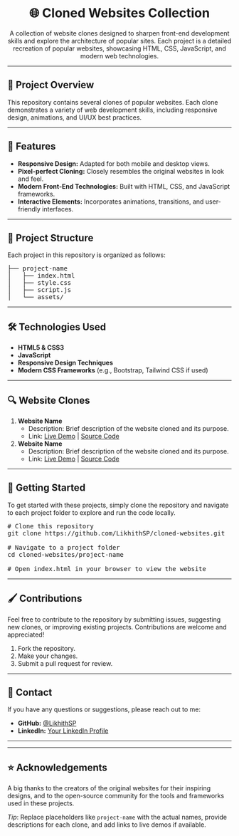 <h1 align="center">🌐 Cloned Websites Collection</h1>

<p align="center">A collection of website clones designed to sharpen front-end development skills and explore the architecture of popular sites. Each project is a detailed recreation of popular websites, showcasing HTML, CSS, JavaScript, and modern web technologies.</p>

---

<h2>📌 Project Overview</h2>

<p>This repository contains several clones of popular websites. Each clone demonstrates a variety of web development skills, including responsive design, animations, and UI/UX best practices.</p>

---

<h2>🚀 Features</h2>

<ul>
  <li><b>Responsive Design:</b> Adapted for both mobile and desktop views.</li>
  <li><b>Pixel-perfect Cloning:</b> Closely resembles the original websites in look and feel.</li>
  <li><b>Modern Front-End Technologies:</b> Built with HTML, CSS, and JavaScript frameworks.</li>
  <li><b>Interactive Elements:</b> Incorporates animations, transitions, and user-friendly interfaces.</li>
</ul>

---

<h2>📁 Project Structure</h2>

<p>Each project in this repository is organized as follows:</p>

<pre>
├── project-name
│   ├── index.html
│   ├── style.css
│   ├── script.js
│   └── assets/
</pre>

---

<h2>🛠️ Technologies Used</h2>

<ul>
  <li><b>HTML5 & CSS3</b></li>
  <li><b>JavaScript</b></li>
  <li><b>Responsive Design Techniques</b></li>
  <li><b>Modern CSS Frameworks</b> (e.g., Bootstrap, Tailwind CSS if used)</li>
</ul>

---

<h2>🔍 Website Clones</h2>

<ol>
  <li><b>Website Name</b>
    <ul>
      <li>Description: Brief description of the website cloned and its purpose.</li>
      <li>Link: <a href="https://example.com">Live Demo</a> | <a href="./project-folder">Source Code</a></li>
    </ul>
  </li>
  <li><b>Website Name</b>
    <ul>
      <li>Description: Brief description of the website cloned and its purpose.</li>
      <li>Link: <a href="https://example.com">Live Demo</a> | <a href="./project-folder">Source Code</a></li>
    </ul>
  </li>
</ol>

---

<h2>🎉 Getting Started</h2>

<p>To get started with these projects, simply clone the repository and navigate to each project folder to explore and run the code locally.</p>

<pre>
# Clone this repository
git clone https://github.com/LikhithSP/cloned-websites.git

# Navigate to a project folder
cd cloned-websites/project-name

# Open index.html in your browser to view the website
</pre>

---

<h2>🖌️ Contributions</h2>

<p>Feel free to contribute to the repository by submitting issues, suggesting new clones, or improving existing projects. Contributions are welcome and appreciated!</p>

<ol>
  <li>Fork the repository.</li>
  <li>Make your changes.</li>
  <li>Submit a pull request for review.</li>
</ol>

---

<h2>💬 Contact</h2>

<p>If you have any questions or suggestions, please reach out to me:</p>

<ul>
  <li><b>GitHub:</b> <a href="https://github.com/LikhithSP">@LikhithSP</a></li>
  <li><b>LinkedIn:</b> <a href="https://linkedin.com/in/your-profile">Your LinkedIn Profile</a></li>
</ul>

---


---

<h2>⭐ Acknowledgements</h2>

<p>A big thanks to the creators of the original websites for their inspiring designs, and to the open-source community for the tools and frameworks used in these projects.</p>

<p><i>Tip</i>: Replace placeholders like <code>project-name</code> with the actual names, provide descriptions for each clone, and add links to live demos if available.</p>
